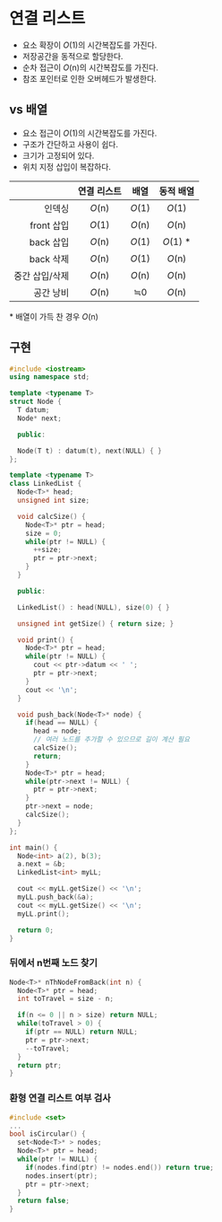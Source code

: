 # 연결 리스트

* 요소 확장이 _O_(1)의 시간복잡도를 가진다.
* 저장공간을 동적으로 할당한다.
* 순차 접근이 _O_(n)의 시간복잡도를 가진다.
* 참조 포인터로 인한 오버헤드가 발생한다.

## vs 배열

* 요소 접근이 _O_(1)의 시간복잡도를 가진다.
* 구조가 간단하고 사용이 쉽다.
* 크기가 고정되어 있다.
* 위치 지정 삽입이 복잡하다.

|  | 연결 리스트 | 배열 | 동적 배열 |
|-:|:-----------:|:----:|:---------:|
|         인덱싱 | _O_(n) | _O_(1) | _O_(1) |
|     front 삽입 | _O_(1) | _O_(n) | _O_(n) |
|      back 삽입 | _O_(n) | _O_(1) | _O_(1) * |
|      back 삭제 | _O_(n) | _O_(1) | _O_(n) |
| 중간 삽입/삭제 | _O_(n) | _O_(n) | _O_(n) |
|      공간 낭비 | _O_(n) | ≒0 | _O_(n) |

\* 배열이 가득 찬 경우 _O_(n)

## 구현

```cpp
#include <iostream>
using namespace std;

template <typename T>
struct Node {
  T datum;
  Node* next;

  public:

  Node(T t) : datum(t), next(NULL) { }
};

template <typename T>
class LinkedList {
  Node<T>* head;
  unsigned int size;

  void calcSize() {
    Node<T>* ptr = head;
    size = 0;
    while(ptr != NULL) {
      ++size;
      ptr = ptr->next;
    }
  }

  public:

  LinkedList() : head(NULL), size(0) { }

  unsigned int getSize() { return size; }

  void print() {
    Node<T>* ptr = head;
    while(ptr != NULL) {
      cout << ptr->datum << ' ';
      ptr = ptr->next;
    }
    cout << '\n';
  }

  void push_back(Node<T>* node) {
    if(head == NULL) {
      head = node;
      // 여러 노드를 추가할 수 있으므로 길이 계산 필요
      calcSize();
      return;
    }
    Node<T>* ptr = head;
    while(ptr->next != NULL) {
      ptr = ptr->next;
    }
    ptr->next = node;
    calcSize();
  }
};

int main() {
  Node<int> a(2), b(3);
  a.next = &b;
  LinkedList<int> myLL;

  cout << myLL.getSize() << '\n';
  myLL.push_back(&a);
  cout << myLL.getSize() << '\n';
  myLL.print();

  return 0;
}
```

### 뒤에서 n번째 노드 찾기

```cpp
Node<T>* nThNodeFromBack(int n) {
  Node<T>* ptr = head;
  int toTravel = size - n;

  if(n <= 0 || n > size) return NULL;
  while(toTravel > 0) {
    if(ptr == NULL) return NULL;
    ptr = ptr->next;
    --toTravel;
  }
  return ptr;
}
```

### 환형 연결 리스트 여부 검사

```cpp
#include <set>
...
bool isCircular() {
  set<Node<T>* > nodes;
  Node<T>* ptr = head;
  while(ptr != NULL) {
    if(nodes.find(ptr) != nodes.end()) return true;
    nodes.insert(ptr);
    ptr = ptr->next;
  }
  return false;
}
```
